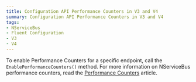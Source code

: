```yaml
---
title: Configuration API Performance Counters in V3 and V4
summary: Configuration API Performance Counters in V3 and V4
tags:
- NServiceBus
- Fluent Configuration
- V3
- V4
---
```


To enable Performance Counters for a specific endpoint, call the `EnablePerformanceCounters()` method. For more information on  NServiceBus performance counters, read the [Performance Counters](monitoring-nservicebus-endpoints#nservicebus-performance-counters) article.
